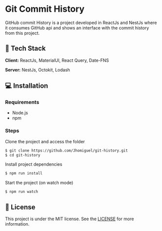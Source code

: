 
# Git Commit History 

GitHub commit History is a project developed in ReactJs and NestJs where it consumes GitHub api and shows an interface with the commit history from this project.




##  🚀 Tech Stack

**Client:** ReactJs, MaterialUI, React Query, Date-FNS 

**Server:** NestJs, Octokit, Lodash 


## 💻 Installation

### Requirements
- Node.js
- npm

### Steps
 
Clone the project and access the folder 
```bash
$ git clone https://github.com/Jhomiguel/git-history.git
$ cd git-history

```
Install project dependencies
```bash
$ npm run install
```

Start the project (on watch mode)
```bash
$ npm run watch
```


## 📝 License
This project is under the MIT license. See the [LICENSE](https://github.com/Jhomiguel/git-history/blob/development/LICENCE.md) for more information.


